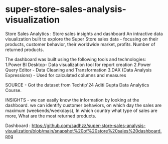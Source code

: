 # super-store-sales-analysis-visualization

Store Sales Analytics : Store sales insights and dashboard
An intractive data visualization built to explore the Super Store sales data - focusing on their products, customer behavior, their worldwide market, profits. Number of returned products.

The dashboard was built using the following tools and technologies:
1.Power BI Desktop- Data visualization tool for report creation
2.Power Query Editor - Data Cleaning and Transformation
3.DAX (Data Analysis Expressions) - Used for calculated columns and measures

SOURCE - Got the dataset from Techtip'24 Aditi Gupta Data Analytics Course.

INSIGHTS - we can easily know the information by looking at the dashboard. we can identify customer behaviors, on which day the sales are maximum (weekends/weekdays), In which country what type of sales are more, What are the most returned products.

Dashboard : https://github.com/sadhzz/super-store-sales-analysis-visualization/blob/main/snapshot%20of%20store%20sales%20dashboard.png


